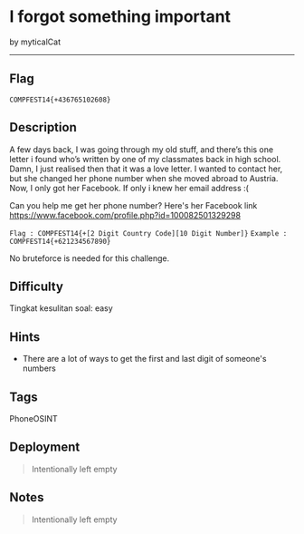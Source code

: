 # I forgot something important

by myticalCat

---

## Flag

```
COMPFEST14{+436765102608}
```

## Description

A few days back, I was going through my old stuff, and there’s this one letter i found who’s written by one of my classmates back in high school. Damn, I just realised then that it was a love letter. I wanted to contact her, but she changed her phone number when she moved abroad to Austria. Now, I only got her Facebook. If only i knew her email address :(

Can you help me get her phone number? 
Here's her Facebook link https://www.facebook.com/profile.php?id=100082501329298

`Flag : COMPFEST14{+[2 Digit Country Code][10 Digit Number]}`
`Example : COMPFEST14{+621234567890}`

No bruteforce is needed for this challenge.


## Difficulty
Tingkat kesulitan soal: easy

## Hints
* There are a lot of ways to get the first and last digit of someone's numbers

## Tags
PhoneOSINT

## Deployment
> Intentionally left empty

## Notes
> Intentionally left empty
